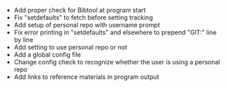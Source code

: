 * Add proper check for Bibtool at program start
* Fix "setdefaults" to fetch before setting tracking
* Add setup of personal repo with username prompt
* Fix error printing in "setdefaults" and elsewhere to prepend "GIT:" line by line
* Add setting to use personal repo or not
* Add a global config file
* Change config check to recognize whether the user is using a personal repo
* Add links to reference materials in program output